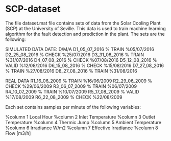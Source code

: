 # SCP-dataset

The file dataset.mat file contains sets of data from the Solar Cooling Plant (SCP) at the University of Seville. This data is used to train machine learning algorithm for the fault detection and prediction in the plant. The sets are the following:

SIMULATED DATA		DATE: D/M/A
D1_05_07_2016 % TRAIN	%05/07/2016
D2_25_08_2016 % CHECK	%25/07/2016
D3_31_08_2016 % TRAIN	%31/07/2016
D4_07_08_2016 % CHECK	%07/08/2016
D5_12_08_2016 % VALID	%12/08/2016
D6_15_08_2016 % CHECK	%15/08/2016
D7_27_08_2016 % TRAIN	%27/08/2016
D8_27_08_2016 % TRAIN	%31/08/2016

REAL DATA
R1_16_06_2009 % TRAIN	%16/06/2009
R2_29_06_2009 % CHECK	%29/06/2009
R3_06_07_2009 % TRAIN	%06/07/2009
R4_10_07_2009 % TRAIN	%10/07/2009
R5_17_08_2009 % VALID	%17/08/2009
R6_22_08_2009 % CHECK	%22/08/2009

Each set contains samples per minute of the following variables:

%column 1 Local Hour
%column 2 Inlet Temperature
%column 3 Outlet Temperature 
%column 4 Thermic Jump
%column 5 Ambient Temperature
%column 6 Irradiance W/m2
%column 7 Effective Irradiance 
%column 8 Flow [m3/h]
